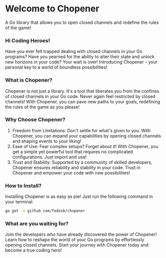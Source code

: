 # Welcome to Chopener
A Go library that allows you to open closed channels and redefine the rules of the game!

### Hi Coding Heroes!
Have you ever felt trapped dealing with closed channels in your Go programs? Have you yearned for the ability to alter their state and unlock new horizons in your code? Your wait is over! Introducing Chopener - your personal key to a world of boundless possibilities!

### What is Chopener?
Chopener is not just a library. It's a tool that liberates you from the confines of closed channels in your Go code. Never again feel restricted by closed channels! With Chopener, you can pave new paths to your goals, redefining the rules of the game as you please!

### Why Choose Chopener?
1. Freedom from Limitations: Don't settle for what's given to you. With Chopener, you can expand your capabilities by opening closed channels and shaping events to your liking!
2. Ease of Use: Fear complex setups? Forget about it! With Chopener, you get a simple yet powerful tool that requires no complicated configurations. Just import and use!
3. Trust and Stability: Supported by a community of skilled developers, Chopener ensures reliability and stability in your code. Trust in Chopener and empower your code with new possibilities!

### How to Install?
Installing Chopener is as easy as pie! Just run the following command in your terminal:
```bash
go get -u github.com/fedosb/chopener
```

### What are you waiting for? 
Join the developers who have already discovered the power of Chopener! Learn how to reshape the world of your Go programs by effortlessly opening closed channels. Start your journey with Chopener today and become a true coding hero!
